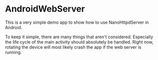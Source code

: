 # AndroidWebServer

This is a very simple demo app to show how to use NanoHttpdServer in Android.

To keep it simple, there are many things that aren't considered. Especially the life cycle of the main
activity should absolutely be handled. Right now, rotating the device will most likely crash the
app if the web server is running.

